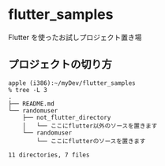 # flutter_samples
Flutter を使ったお試しプロジェクト置き場

## プロジェクトの切り方

```
apple (i386):~/myDev/flutter_samples 
% tree -L 3
.
├── README.md
└── randomuser
    ├── not_flutter_directory
    │   └── ここにflutter以外のソースを置きます
    └── randomuser
        └── ここにflutterのソースを置きます

11 directories, 7 files
```


